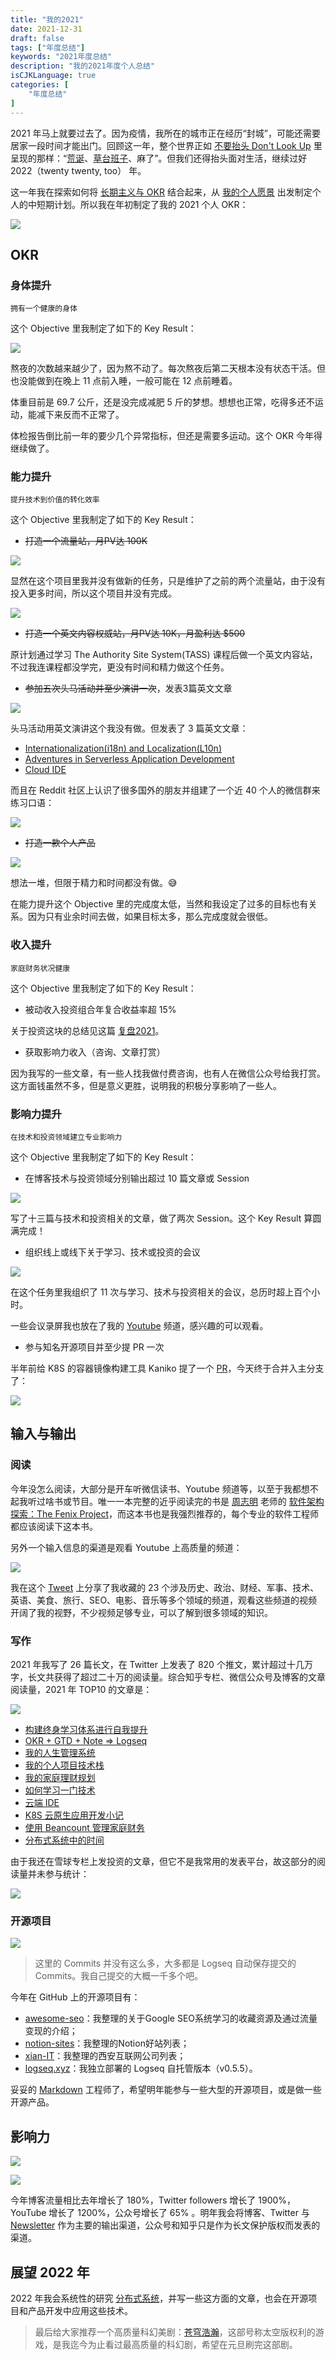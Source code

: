 ```yaml
---
title: "我的2021"
date: 2021-12-31
draft: false
tags: ["年度总结"]
keywords: "2021年度总结"
description: "我的2021年度个人总结"
isCJKLanguage: true
categories: [
    "年度总结"
]
---
```


2021 年马上就要过去了。因为疫情，我所在的城市正在经历<q>封城</q>，可能还需要居家一段时间才能出门。回顾这一年，整个世界正如 [不要抬头 Don't Look Up](https://movie.douban.com/subject/34884712/) 里呈现的那样：<q><u title="人类的本质是复读机">荒诞</u>、<u title="清醒的人领导不了世界">草台班子</u>、<span class="heti-em">麻了</span></q>。但我们还得抬头面对生活，继续过好 2022（twenty twenty, too） 年。

这一年我在探索如何将 [长期主义与 OKR](/self/life-in-plain-text/) 结合起来，从 [我的个人愿景](/goal/) 出发制定个人的中短期计划。所以我在年初制定了我的 2021 个人 OKR：

![](https://img.bmpi.dev/1e9c1d3a-ed2f-c0c3-59cd-9d5029c0e9d3.png)

## OKR

### 身体提升

```text
拥有一个健康的身体
```

这个 Objective 里我制定了如下的 Key Result：

![](https://img.bmpi.dev/abeba6a7-d563-7c76-6019-c7452a390494.png)

熬夜的次数越来越少了，因为熬不动了。每次熬夜后第二天根本没有状态干活。但也没能做到在晚上 11 点前入睡，一般可能在 12 点前睡着。

体重目前是 69.7 公斤，还是没完成减肥 5 斤的梦想。想想也正常，吃得多还不运动，能减下来反而不正常了。

体检报告倒比前一年的要少几个异常指标，但还是需要多运动。这个 OKR 今年得继续做了。

### 能力提升

```text
提升技术到价值的转化效率
```

这个 Objective 里我制定了如下的 Key Result：

- ~~打造一个流量站，月PV达 100K~~

![](https://img.bmpi.dev/b6983c62-9a79-e466-6e6d-4cbe335db38f.png)

显然在这个项目里我并没有做新的任务，只是维护了之前的两个流量站，由于没有投入更多时间，所以这个项目并没有完成。

![](https://img.bmpi.dev/70fba795-0a96-e231-6ef4-cd5e1f806667.png)

- ~~打造一个英文内容权威站，月PV达 10K，月盈利达 $500~~
  
原计划通过学习 The Authority Site System(TASS) 课程后做一个英文内容站，不过我连课程都没学完，更没有时间和精力做这个任务。

- ~~参加五次头马活动并至少演讲一次~~，发表3篇英文文章

![](https://img.bmpi.dev/a46647f6-3444-2825-236f-ada6d13d6746.png)

头马活动用英文演讲这个我没有做。但发表了 3 篇英文文章：

- [Internationalization(i18n) and Localization(L10n)](https://dev.to/madawei2699/international-i18n-and-localization-l10n-48d2)
- [Adventures in Serverless Application Development](https://dev.to/aws-builders/adventures-in-serverless-application-development-f7g)
- [Cloud IDE](https://dev.to/aws-builders/cloud-ide-3l0k)

而且在 Reddit 社区上认识了很多国外的朋友并组建了一个近 40 个人的微信群来练习口语：

![](https://img.bmpi.dev/d0a7bd1f-d84b-7d3f-14ac-8693fdc2172b.png)

- ~~打造一款个人产品~~

![](https://img.bmpi.dev/6048e67d-8913-d677-87b5-26d4719d268a.png)

想法一堆，但限于精力和时间都没有做。😅

在能力提升这个 Objective 里的完成度太低，当然和我设定了过多的目标也有关系。因为只有业余时间去做，如果目标太多，那么完成度就会很低。

### 收入提升

```text
家庭财务状况健康
```

这个 Objective 里我制定了如下的 Key Result：

- 被动收入投资组合年复合收益率超 15%

关于投资这块的总结见这篇 [复盘2021](/money/passive-income-protfolio/2021q4/)。

- 获取影响力收入（咨询、文章打赏）

因为我写的一些文章，有一些人找我做付费咨询，也有人在微信公众号给我打赏。这方面钱虽然不多，但是意义更胜，说明我的积极分享影响了一些人。

### 影响力提升

```text
在技术和投资领域建立专业影响力
```

这个 Objective 里我制定了如下的 Key Result：

- 在博客技术与投资领域分别输出超过 10 篇文章或 Session

![](https://img.bmpi.dev/a77db0d4-8f1f-b9d9-5052-f52251b348db.png)

写了十三篇与技术和投资相关的文章，做了两次 Session。这个 Key Result 算圆满完成！

- 组织线上或线下关于学习、技术或投资的会议

![](https://img.bmpi.dev/c34fa943-01f2-3463-9e06-fcf6466aae61.png)

在这个任务里我组织了 11 次与学习、技术与投资相关的会议，总历时超上百个小时。

一些会议录屏我也放在了我的 [Youtube](https://www.youtube.com/channel/UCbg-Y24Z1H0nONW-bxgzv6w) 频道，感兴趣的可以观看。

- 参与知名开源项目并至少提 PR 一次

半年前给 K8S 的容器镜像构建工具 Kaniko 提了一个 [PR](https://github.com/GoogleContainerTools/kaniko/pull/1693)，今天终于合并入主分支了：

![](https://img.bmpi.dev/4297136b-076a-3ce5-511a-265da55be360.png)

## 输入与输出

### 阅读

今年没怎么阅读，大部分是开车听微信读书、Youtube 频道等，以至于我都想不起我听过啥书或节目。唯一一本完整的近乎阅读完的书是 [周志明](https://github.com/fenixsoft) 老师的 [软件架构探索：​The Fenix Project](https://icyfenix.cn/)，而这本书也是我强烈推荐的，每个专业的软件工程师都应该阅读下这本书。

另外一个输入信息的渠道是观看 Youtube 上高质量的频道：

![](https://img.bmpi.dev/2bdb1045-32f0-2b5f-4f3b-d4dd2186b1ef.png)

我在这个 [Tweet](https://twitter.com/madawei2699/status/1464422225734365185) 上分享了我收藏的 23 个涉及历史、政治、财经、军事、技术、英语、美食、旅行、SEO、电影、音乐等多个领域的频道，观看这些频道的视频开阔了我的视野，不少视频足够专业，可以了解到很多领域的知识。

### 写作

2021 年我写了 26 篇长文，在 Twitter 上发表了 820 个推文，累计超过十几万字，长文共获得了超过二十万的阅读量。综合知乎专栏、微信公众号及博客的文章阅读量，2021 年 TOP10 的文章是：

![](https://img.bmpi.dev/6906ea4f-1bb8-3c95-8cc9-dc5af7674ec4.png)

- [构建终身学习体系进行自我提升](/self/build-personal-knowledge-system/)
- [OKR + GTD + Note => Logseq](/self/okr-gtd-note-logseq/)
- [我的人生管理系统](/self/life-in-plain-text/)
- [我的个人项目技术栈](/dev/tech-stack-of-side-project/)
- [我的家庭理财规划](/self/my-financial-planning/)
- [如何学习一门技术](/dev/how-to-learn-tech/)
- [云端 IDE](/dev/vscode-on-cloud/)
- [K8S 云原生应用开发小记](/dev/guide-to-k8s-cloud-native/)
- [使用 Beancount 管理家庭财务](/self/beancount-my-accounting-tool-v2/)
- [分布式系统中的时间](/dev/time-in-distributed-system/)

由于我还在雪球专栏上发投资的文章，但它不是我常用的发表平台，故这部分的阅读量并未参与统计：

![](https://img.bmpi.dev/3e373561-a9b9-f755-e5bf-3de16e023232.png)

### 开源项目

[![](https://img.bmpi.dev/9f95d72e-0993-3363-6a16-328983f2dca3.png)](https://github.com/madawei2699)

> 这里的 Commits 并没有这么多，大多都是 Logseq 自动保存提交的 Commits。我自己提交的大概一千多个吧。

今年在 GitHub 上的开源项目有：

- [awesome-seo](https://github.com/madawei2699/awesome-seo)：我整理的关于Google SEO系统学习的收藏资源及通过流量变现的介绍；
- [notion-sites](https://github.com/madawei2699/notion-sites)：我整理的Notion好站列表；
- [xian-IT](https://github.com/madawei2699/xian-IT)：我整理的西安互联网公司列表；
- [logseq.xyz](https://github.com/bmpi-dev/logseq.xyz)：我独立部署的 Logseq 自托管版本（v0.5.5）。

妥妥的 [Markdown](/dev/what-markdown-can-do/) 工程师了，希望明年能参与一些大型的开源项目，或是做一些开源产品。

## 影响力

![](https://img.bmpi.dev/951e3000-00ea-357e-210e-b728319b30e2.png)

![](https://img.bmpi.dev/88c1dad5-ce1a-cca1-c798-f4db87c1c034.png)

今年博客流量相比去年增长了 180%，Twitter followers 增长了 1900%，YouTube 增长了 1200%，公众号增长了 65% 。明年我会将博客、Twitter 与 [Newsletter](https://tinyletter.com/bmpi-dev) 作为主要的输出渠道，公众号和知乎只是作为长文保护版权而发表的渠道。

## 展望 2022 年

2022 年我会系统性的研究 [分布式系统](/tags/分布式系统/)，并写一些这方面的文章，也会在开源项目和产品开发中应用这些技术。

> 最后给大家推荐一个高质量科幻美剧：[苍穹浩瀚](https://movie.douban.com/subject/25926851/)，这部号称太空版权利的游戏，是我迄今为止看过最高质量的科幻剧，希望在元旦刷完这部剧。
